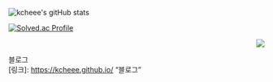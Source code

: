 
![kcheee's gitHub stats](https://github-readme-stats.vercel.app/api?username=kcheee&show_icons=true&theme=radical)


[![Solved.ac Profile](http://mazassumnida.wtf/api/v2/generate_badge?boj=cksgml1101)](https://solved.ac/cksgml1101/)


<p align="right">
  <a href="https://hits.seeyoufarm.com"><img src="https://hits.seeyoufarm.com/api/count/incr/badge.svg?url=https%3A%2F%2Fgithub.com%2Fkcheee&count_bg=%2379C83D&title_bg=%23555555&icon=&icon_color=%23E7E7E7&title=hits&edge_flat=false"/></a><br>
</p>

블로그  
[링크]: https://kcheee.github.io/ “블로그”
